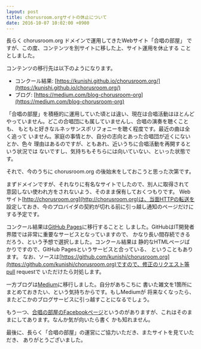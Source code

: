 ```yaml
---
layout: post
title: chorusroom.orgサイトの休止について
date: 2016-10-07 10:02:00 +0900
---
```

長らく chorusroom.org ドメインで運用してきたWebサイト「合唱の部屋」
ですが、この度、コンテンツを別サイトに移した上、サイト運用を休止する
こととしました。

コンテンツの移行先は以下のようになります。

- コンクール結果: [https://kunishi.github.io/chorusroom.org/](https://kunishi.github.io/chorusroom.org/)
- ブログ: [https://medium.com/blog-chorusroom-org](https://medium.com/blog-chorusroom-org)

「合唱の部屋」を積極的に運用していた頃とは違い、現在は合唱活動はほとんど
やっていません。どこの合唱団にも属していませんし、合唱の演奏を聴くことも、
もともと好きなルネッサンスポリフォニーを聴く程度です。最近の曲は全く追って
いません。家庭の事情とか、自分の志向とあった合唱団が近くにないとか、色々
理由はあるのですが、ともあれ、近いうちに合唱活動を再開するという状況では
ないですし、気持ちもそちらには向いていない、といった状態です。

それで、今のうちに chorusroom.org の後始末をしておこうと思った次第です。

まずドメインですが、それなりに有名なサイトでしたので、別人に取得されて
意図しない使われ方をされないよう、そのまま保有しておくつもりです。
Webサイト[http://chorusroom.org](http://chorusroom.org)は、当面HTTPの転送を
設定しておき、今のプロバイダの契約が切れる前に引っ越し通知のページだけに
する予定です。

コンクール結果は[GitHub Pages](https://pages.github.com)に移行することと
しました。GitHubはIT開発者界隈では非常に重要なサービスとなっていますので、
かなり長い間存続できるだろう、という予想で選択しました。コンクール結果は
静的なHTMLページばかりですので、GitHub Pagesというサービスと合っている、
ということもあります。
なお、ソースは[https://github.com/kunishi/chorusroom.org](https://github.com/kunishi/chorusroom.org)ですので、修正のリクエスト等pull requestで
いただけたら対処します。

一方ブログは[Medium](https://medium.com)に移行しました。自分があちこちに
書いた雑文を1箇所にまとめておきたい、という気持ちからです。もしMediumが
将来なくなったら、またどこかのブログサービスに引っ越すことになるでしょう。

もう一つ、[合唱の部屋のFacebookページ](https://www.facebook.com/chorusroom.org/)というのがありますが、これはそのままにしてあります。なんか気が向いたら書く
かも知れません。

最後に、長らく「合唱の部屋」の運営にご協力いただき、またサイトを見ていただき、
ありがとうございました。
